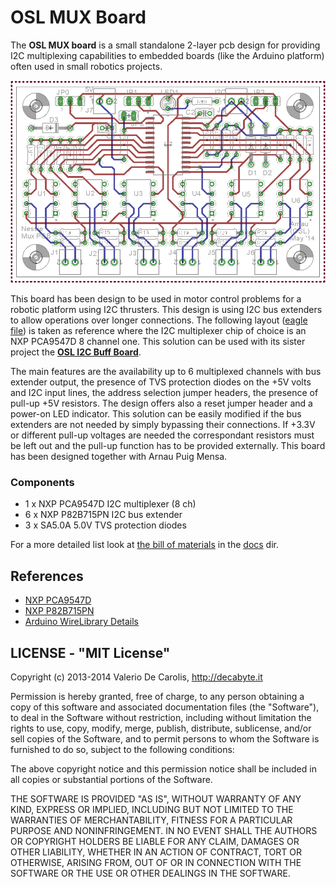 OSL MUX Board
=============

The __OSL MUX board__ is a small standalone 2-layer pcb design for providing I2C multiplexing capabilities to embedded boards (like the Arduino platform) often used in small robotics projects.

![layout_pcb](docs/mux_board_final_board.png)

This board has been design to be used in motor control problems for a robotic platform using I2C thrusters. This design is using I2C bus extenders to allow operations over longer connections. The following layout ([eagle file](mux_board_final.sch)) is taken as reference where the I2C multiplexer chip of choice is an NXP PCA9547D 8 channel one. This solution can be used with its sister project the __[OSL I2C Buff Board](https://github.com/decabyte/osl_buff_board)__.

The main features are the availability up to 6 multiplexed channels with bus extender output, the presence of TVS protection diodes on the +5V volts and I2C input lines, the address selection jumper headers, the presence of pull-up +5V resistors. The design offers also a reset jumper header and a power-on LED indicator. This solution can be easily modified if the bus extenders are not needed by simply bypassing their connections. If +3.3V or different pull-up voltages are needed the correspondant resistors must be left out and the pull-up function has to be provided externally. This board has been designed together with Arnau Puig Mensa.

### Components

* 1 x NXP PCA9547D I2C multiplexer (8 ch)
* 6 x NXP P82B715PN I2C bus extender
* 3 x SA5.0A 5.0V TVS protection diodes

For a more detailed list look at [the bill of materials](docs/BOM) in the [docs](docs) dir.

## References

* [NXP PCA9547D](http://www.nxp.com/products/interface_and_connectivity/i2c/i2c_multiplexers_switches/series/PCA9547.html)
* [NXP P82B715PN](http://www.nxp.com/products/interface_and_connectivity/i2c/i2c_bus_repeaters_hubs_extenders/P82B715PN.html)
* [Arduino WireLibrary Details](http://playground.arduino.cc/Main/WireLibraryDetailedReference)

## LICENSE - "MIT License"

Copyright (c) 2013-2014 Valerio De Carolis, http://decabyte.it

Permission is hereby granted, free of charge, to any person
obtaining a copy of this software and associated documentation
files (the "Software"), to deal in the Software without
restriction, including without limitation the rights to use,
copy, modify, merge, publish, distribute, sublicense, and/or sell
copies of the Software, and to permit persons to whom the
Software is furnished to do so, subject to the following
conditions:

The above copyright notice and this permission notice shall be
included in all copies or substantial portions of the Software.

THE SOFTWARE IS PROVIDED "AS IS", WITHOUT WARRANTY OF ANY KIND,
EXPRESS OR IMPLIED, INCLUDING BUT NOT LIMITED TO THE WARRANTIES
OF MERCHANTABILITY, FITNESS FOR A PARTICULAR PURPOSE AND
NONINFRINGEMENT. IN NO EVENT SHALL THE AUTHORS OR COPYRIGHT
HOLDERS BE LIABLE FOR ANY CLAIM, DAMAGES OR OTHER LIABILITY,
WHETHER IN AN ACTION OF CONTRACT, TORT OR OTHERWISE, ARISING
FROM, OUT OF OR IN CONNECTION WITH THE SOFTWARE OR THE USE OR
OTHER DEALINGS IN THE SOFTWARE.
